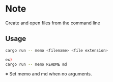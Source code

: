 # Note
Create and open files from the command line

## Usage

```bash
cargo run -- memo <filename> <file extension>

ex)
cargo run -- memo README md
```
※ Set memo and md when no arguments.
